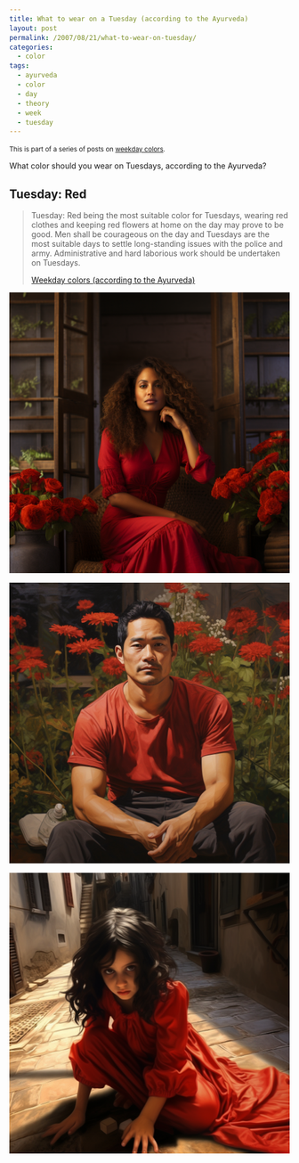 ```yaml
---
title: What to wear on a Tuesday (according to the Ayurveda)
layout: post
permalink: /2007/08/21/what-to-wear-on-tuesday/
categories:
  - color
tags:
  - ayurveda
  - color
  - day
  - theory
  - week
  - tuesday
---
```


<small>This is part of a series of posts on [weekday colors](/tag/ayurveda/).</small>

What color should you wear on Tuesdays, according to the Ayurveda?

## Tuesday: Red

> Tuesday: Red being the most suitable color for Tuesdays, wearing red clothes and keeping red flowers at home on the day may prove to be good. Men shall be courageous on the day and Tuesdays are the most suitable days to settle long-standing issues with the police and army. Administrative and hard laborious work should be undertaken on Tuesdays. 
> 
> [Weekday colors (according to the Ayurveda)](/2007/08/21/weekday-colours-ayurveda/)

![woman wearing red dress](/wp-content/uploads/2007/08/pforret_woman_wearing_red_dress_beautiful_living_room_with_red__eef280d5-8de8-4935-8df1-82a7a11abc89.png)

![man wearing red suit](/wp-content/uploads/2007/08/pforret_asian_man_wearing_red_shirt_sitting_in_garden_red_flowe_f423ec02-418b-4a85-b4fc-3ec72f62b1e9.png)

![kid dressed in red](/wp-content/uploads/2007/08/pforret_italian_girl_wearing_red_dress_playing_on_the_floor_pho_78df8995-3f69-41dc-aed2-b19b5419de67.png)
